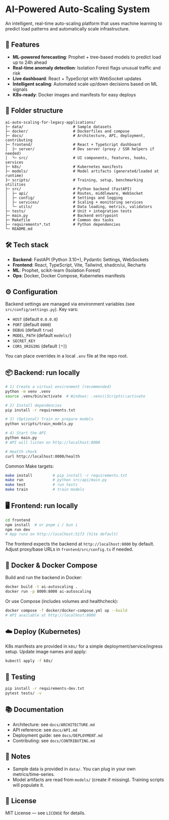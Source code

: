 # AI-Powered Auto-Scaling System

An intelligent, real-time auto-scaling platform that uses machine learning to predict load patterns and automatically scale infrastructure.

## 🚀 Features

- **ML-powered forecasting**: Prophet + tree-based models to predict load up to 24h ahead
- **Real-time anomaly detection**: Isolation Forest flags unusual traffic and risk
- **Live dashboard**: React + TypeScript with WebSocket updates
- **Intelligent scaling**: Automated scale up/down decisions based on ML signals
- **K8s-ready**: Docker images and manifests for easy deploys

## 🧭 Folder structure

```text
ai-auto-scaling-for-legacy-applications/
├─ data/                      # Sample datasets
├─ docker/                    # Dockerfiles and compose
├─ docs/                      # Architecture, API, deployment, contributing
├─ frontend/                  # React + TypeScript dashboard
│  ├─ server/                 # Dev server (proxy / SSR helpers if needed)
│  └─ src/                    # UI components, features, hooks, services
├─ k8s/                       # Kubernetes manifests
├─ models/                    # Model artifacts (generated/loaded at runtime)
├─ scripts/                   # Training, setup, benchmarking utilities
├─ src/                       # Python backend (FastAPI)
│  ├─ api/                    # Routes, middleware, WebSocket
│  ├─ config/                 # Settings and logging
│  ├─ services/               # Scaling + monitoring services
│  └─ utils/                  # Data loading, metrics, validators
├─ tests/                     # Unit + integration tests
├─ main.py                    # Backend entrypoint
├─ Makefile                   # Common dev tasks
├─ requirements*.txt          # Python dependencies
└─ README.md
```

## 🛠️ Tech stack

- **Backend**: FastAPI (Python 3.10+), Pydantic Settings, WebSockets
- **Frontend**: React, TypeScript, Vite, Tailwind, shadcn/ui, Recharts
- **ML**: Prophet, scikit-learn (Isolation Forest)
- **Ops**: Docker, Docker Compose, Kubernetes manifests

## ⚙️ Configuration

Backend settings are managed via environment variables (see `src/config/settings.py`). Key vars:

- `HOST` (default `0.0.0.0`)
- `PORT` (default `8000`)
- `DEBUG` (default `true`)
- `MODEL_PATH` (default `models/`)
- `SECRET_KEY`
- `CORS_ORIGINS` (default `[*]`)

You can place overrides in a local `.env` file at the repo root.

## 📦 Backend: run locally

```bash
# 1) Create a virtual environment (recommended)
python -m venv .venv
source .venv/bin/activate  # Windows: .venv\\Scripts\\activate

# 2) Install dependencies
pip install -r requirements.txt

# 3) (Optional) Train or prepare models
python scripts/train_models.py

# 4) Start the API
python main.py
# API will listen on http://localhost:8000

# Health check
curl http://localhost:8000/health
```

Common Make targets:

```bash
make install         # pip install -r requirements.txt
make run             # python src/api/main.py
make test            # run tests
make train           # train models
```

## 🖥️ Frontend: run locally

```bash
cd frontend
npm install  # or pnpm i / bun i
npm run dev
# App runs on http://localhost:5173 (Vite default)
```

The frontend expects the backend at `http://localhost:8000` by default. Adjust proxy/base URLs in `frontend/src/config.ts` if needed.

## 🐳 Docker & Docker Compose

Build and run the backend in Docker:

```bash
docker build -t ai-autoscaling .
docker run -p 8000:8000 ai-autoscaling
```

Or use Compose (includes volumes and healthcheck):

```bash
docker compose -f docker/docker-compose.yml up --build
# API available at http://localhost:8000
```

## ☁️ Deploy (Kubernetes)

K8s manifests are provided in `k8s/` for a simple deployment/service/ingress setup. Update image names and apply:

```bash
kubectl apply -f k8s/
```

## 🧪 Testing

```bash
pip install -r requirements-dev.txt
pytest tests/ -v
```

## 📚 Documentation

- Architecture: see `docs/ARCHITECTURE.md`
- API reference: see `docs/API.md`
- Deployment guide: see `docs/DEPLOYMENT.md`
- Contributing: see `docs/CONTRIBUTING.md`

## 📝 Notes

- Sample data is provided in `data/`. You can plug in your own metrics/time-series.
- Model artifacts are read from `models/` (create if missing). Training scripts will populate it.

## 📄 License

MIT License — see `LICENSE` for details.
